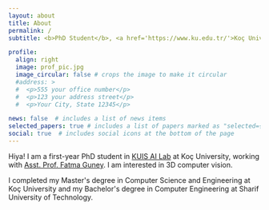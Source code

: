 ```yaml
---
layout: about
title: About
permalink: /
subtitle: <b>PhD Student</b>, <a href='https://www.ku.edu.tr/'>Koç University</a>.

profile:
  align: right
  image: prof_pic.jpg
  image_circular: false # crops the image to make it circular
  #address: >
  #  <p>555 your office number</p>
  #  <p>123 your address street</p>
  #  <p>Your City, State 12345</p>

news: false  # includes a list of news items
selected_papers: true # includes a list of papers marked as "selected={true}"
social: true  # includes social icons at the bottom of the page
---
```


Hiya! I am a first-year PhD student in [KUIS AI Lab](https://ai.ku.edu.tr/) at Koç University, working with [Asst. Prof. Fatma Guney](https://mysite.ku.edu.tr/fguney/). I am interested in 3D computer vision.

 I completed my Master's degree in Computer Science and Engineering at Koç University and my Bachelor's degree in Computer Engineering at Sharif University of Technology.
